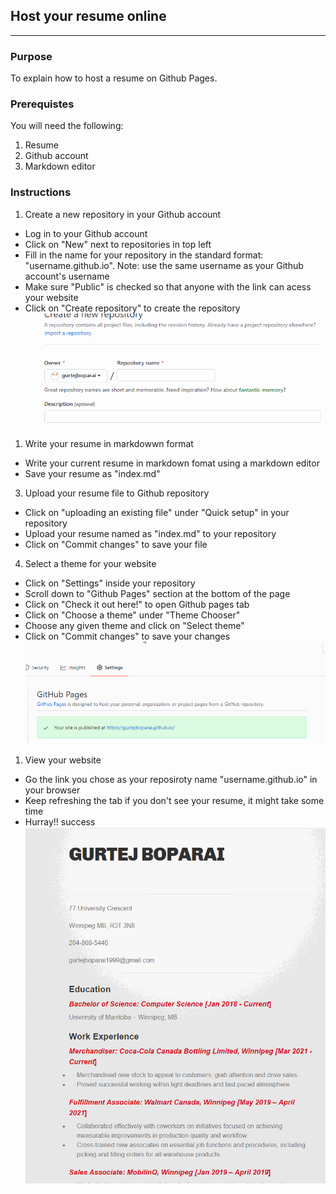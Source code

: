## Host your resume online
------------
### Purpose
To explain how to host a resume on Github Pages.

### Prerequistes
You will need the following:
1) Resume
2) Github account
3) Markdown editor
  
### Instructions
1) Create a new repository in your Github account
- Log in to your Github account
- Click on "New" next to repositories in top left
- Fill in the name for your repository in the standard format: "username.github.io". Note: use the same username as your Github account's username
- Make sure "Public" is checked so that anyone with the link can acess your website
- Click on "Create repository" to create the repository
![NewRepository](newRepository.gif)  

1) Write your resume in markdowwn format
- Write your current resume in markdown fomat using a markdown editor
- Save your resume as "index.md"
3) Upload your resume file to Github repository
- Click on "uploading an existing file" under "Quick setup" in your repository
- Upload your resume named as "index.md" to your repository
- Click on "Commit changes" to save your file
4) Select a theme for your website
- Click on "Settings" inside your repository
- Scroll down to "Github Pages" section at the bottom of the page
- Click on "Check it out here!" to open Github pages tab
- Click on "Choose a theme" under "Theme Chooser"
- Choose any given theme and click on "Select theme"  
- Click on "Commit changes" to save your changes
![ChangeTheme](changeTheme.gif)

1) View your website
- Go the link you chose as your reposiroty name "username.github.io" in your browser
- Keep refreshing the tab if you don't see your resume, it might take some time
- Hurray!! success
![MySite](mySite.gif)





